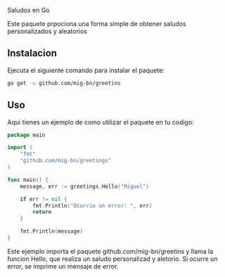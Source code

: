 Saludos en Go

Este paquete prpociona una forma simple de obtener saludos personalizados y aleatorios

## Instalacion
Ejecuta el siguiente comando para instalar el paquete:

```bash 
go get -u github.com/mig-bn/greetins
```

## Uso
Aqui tienes un ejemplo de como utilizar el paquete en tu codigo:

``` go
package main

import (
    "fmt"
    "github.com/mig-bn/greetings"
)

func main() {
    message, err := greetings.Hello("Miguel")

    if err != nil {
        fmt.Println("Ocurrio un error: ", err)
        return
    }

    fmt.Println(message)
}

```

Este ejemplo importa el paquete github.com/mig-bn/greetins y llama la funcion Hello, que realiza un saludo personalizad y aletorio. Si ocurre un error, se imprime un mensaje de error. 

